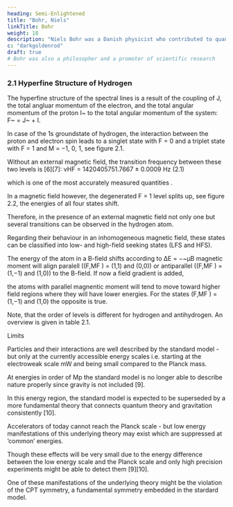```yaml
---
heading: Semi-Enlightened
title: "Bohr, Niels"
linkTitle: Bohr
weight: 18
description: "Niels Bohr was a Danish physicist who contributed to quantum theory. He received the Nobel Prize in Physics in 1922"
c: "darkgoldenrod"
draft: true
# Bohr was also a philosopher and a promoter of scientific research
---
```



### 2.1 Hyperfine Structure of Hydrogen

The hyperfine structure of the spectral lines is a result of the coupling of J, the total angluar momentum of the electron, and the total angular momentum of the proton I~ to the total angular momentum of the system: F~ = J~ + I.

In case of the 1s groundstate of hydrogen, the interaction between the proton and electron spin leads to a singlet state with F = 0 and a triplet state with F = 1 and M = −1, 0, 1, see figure 2.1.

Without an external magnetic field, the transition frequency between these two levels is [6][7]:
νHF = 1420405751.7667 ± 0.0009 Hz
(2.1)

which is one of the most accurately measured quantities .

In a magnetic field however, the degenerated F = 1 level splits up, see figure 2.2, the energies of all four states shift. 

Therefore, in the presence of an external magnetic field not only one but several transitions can be observed in the hydrogen atom.

Regarding their behaviour in an inhomogeneous magnetic field, these states can be classified into low- and high-field seeking states (LFS and HFS).

The energy of the atom in a B-field shifts according to ∆E = −~μB magnetic moment will align paralell ((F,MF ) = (1,1) and (0,0)) or antiparallel ((F,MF ) = (1,−1) and (1,0)) to the B-field. If now a field gradient is added,


the atoms with parallel magnentic moment will tend to move toward higher field regions where they will have lower energies. For the states (F,MF ) = (1,−1) and (1,0) the opposite is true.

Note, that the order of levels is different for hydrogen and antihydrogen. An overview is given in table 2.1.



Limits

Particles and their interactions are well described by the standard model - but only at the currently accessible energy scales i.e. starting at the electroweak scale mW and being small compared to the Planck mass. 

At energies in order of Mp the standard model is no longer able to describe nature properly since gravity is not included [9].

In this energy region, the standard model is expected to be superseded by a more fundamental theory that connects quantum theory and gravitation consistently [10].

Accelerators of today cannot reach the Planck scale - but low energy manifestations of this underlying theory may exist which are suppressed at ’common’ energies.

Though these effects will be very small due to the energy difference between the low energy scale and the Planck scale and only high precision experiments might be able to detect them [9][10].


One of these manifestations of the underlying theory might be the violation of the CPT symmetry, a fundamental symmetry embedded in the stardard model.